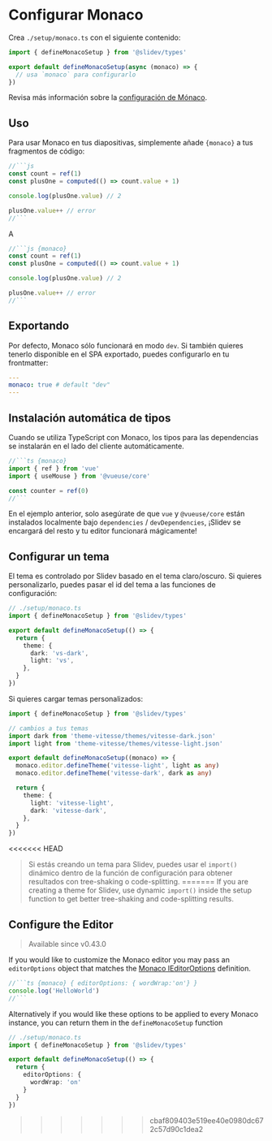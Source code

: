 # Configurar Monaco

<Environment type="client" />

Crea `./setup/monaco.ts` con el siguiente contenido:

```ts
import { defineMonacoSetup } from '@slidev/types'

export default defineMonacoSetup(async (monaco) => {
  // usa `monaco` para configurarlo
})
```

Revisa más información sobre la [configuración de Mónaco](https://github.com/Microsoft/monaco-editor).

## Uso

Para usar Monaco en tus diapositivas, simplemente añade `{monaco}` a tus fragmentos de código:

~~~js
//```js
const count = ref(1)
const plusOne = computed(() => count.value + 1)

console.log(plusOne.value) // 2

plusOne.value++ // error
//```
~~~

A

~~~js
//```js {monaco}
const count = ref(1)
const plusOne = computed(() => count.value + 1)

console.log(plusOne.value) // 2

plusOne.value++ // error
//```
~~~

## Exportando

Por defecto, Monaco sólo funcionará en modo `dev`. Si también quieres tenerlo disponible en el SPA exportado, puedes configurarlo en tu frontmatter:

```yaml
---
monaco: true # default "dev"
---
```

## Instalación automática de tipos

Cuando se utiliza TypeScript con Monaco, los tipos para las dependencias se instalarán en el lado del cliente automáticamente.

~~~ts
//```ts {monaco}
import { ref } from 'vue'
import { useMouse } from '@vueuse/core'

const counter = ref(0)
//```
~~~

En el ejemplo anterior, solo asegúrate de que `vue` y `@vueuse/core` están instalados localmente bajo `dependencies` / `devDependencies`, ¡Slidev se encargará del resto y tu editor funcionará mágicamente!

## Configurar un tema
El tema es controlado por Slidev basado en el tema claro/oscuro. Si quieres personalizarlo, puedes pasar el id del tema a las funciones de configuración:

```ts
// ./setup/monaco.ts
import { defineMonacoSetup } from '@slidev/types'

export default defineMonacoSetup(() => {
  return {
    theme: {
      dark: 'vs-dark',
      light: 'vs',
    },
  }
})
```

Si quieres cargar temas personalizados:

```ts
import { defineMonacoSetup } from '@slidev/types'

// cambios a tus temas
import dark from 'theme-vitesse/themes/vitesse-dark.json'
import light from 'theme-vitesse/themes/vitesse-light.json'

export default defineMonacoSetup((monaco) => {
  monaco.editor.defineTheme('vitesse-light', light as any)
  monaco.editor.defineTheme('vitesse-dark', dark as any)

  return {
    theme: {
      light: 'vitesse-light',
      dark: 'vitesse-dark',
    },
  }
})
```

<<<<<<< HEAD
> Si estás creando un tema para Slidev, puedes usar el `import()` dinámico dentro de la función de configuración para obtener resultados con tree-shaking o code-splitting.
=======
> If you are creating a theme for Slidev, use dynamic `import()` inside the setup function to get better tree-shaking and code-splitting results.

## Configure the Editor

> Available since v0.43.0

If you would like to customize the Monaco editor you may pass an `editorOptions` object that matches the [Monaco IEditorOptions](https://microsoft.github.io/monaco-editor/docs.html#interfaces/editor.IEditorOptions.html) definition.

~~~ts
//```ts {monaco} { editorOptions: { wordWrap:'on'} }
console.log('HelloWorld')
//```
~~~

Alternatively if you would like these options to be applied to every Monaco instance, you can return them in the `defineMonacoSetup` function

```ts
// ./setup/monaco.ts
import { defineMonacoSetup } from '@slidev/types'

export default defineMonacoSetup(() => {
  return {
    editorOptions: {
      wordWrap: 'on'
    }
  }
})
```
>>>>>>> cbaf809403e519ee40e0980dc672c57d90c1dea2
